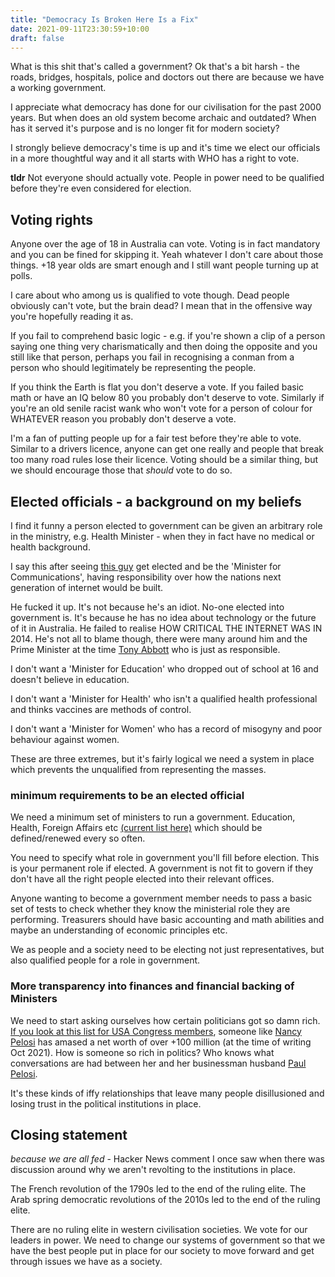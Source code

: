 ```yaml
---
title: "Democracy Is Broken Here Is a Fix"
date: 2021-09-11T23:30:59+10:00
draft: false
---
```


What is this shit that's called a government? Ok that's a bit harsh - the
roads, bridges, hospitals, police and doctors out there are because we have
a working government.

I appreciate what democracy has done for our civilisation for the past 2000
years. But when does an old system become archaic and outdated? When has it
served it's purpose and is no longer fit for modern society?

I strongly believe democracy's time is up and it's time we elect our officials
in a more thoughtful way and it all starts with WHO has a right to vote.

**tldr** Not everyone should actually vote. People in power need to be
qualified before they're even considered for election.

## Voting rights

Anyone over the age of 18 in Australia can vote. Voting is in fact mandatory
and you can be fined for skipping it. Yeah whatever I don't care about those
things. +18 year olds are smart enough and I still want people turning up at
polls.

I care about who among us is qualified to vote though. Dead people obviously
can't vote, but the brain dead? I mean that in the offensive way you're
hopefully reading it as.

If you fail to comprehend basic logic - e.g. if you're shown a clip of a
person saying one thing very charismatically and then doing the opposite and
you still like that person, perhaps you fail in recognising a conman from a
person who should legitimately be representing the people.

If you think the Earth is flat you don't deserve a vote. If you failed basic
math or have an IQ below 80 you probably don't deserve to vote. Similarly if
you're an old senile racist wank who won't vote for a person of colour for
WHATEVER reason you probably don't deserve a vote.

I'm a fan of putting people up for a fair test before they're able to vote.
Similar to a drivers licence, anyone can get one really and people that break
too many road rules lose their licence. Voting should be a similar thing, but
we should encourage those that _should_ vote to do so.


## Elected officials - a background on my beliefs

I find it funny a person elected to government can be given an arbitrary role
in the ministry, e.g. Health Minister - when they in fact have no medical or
health background.

I say this after seeing [this guy](https://en.wikipedia.org/wiki/Malcolm_Turnbull)
get elected and be the 'Minister for Communications', having responsibility
over how the nations next generation of internet would be built.

He fucked it up. It's not because he's an idiot. No-one elected into government
is. It's because he has no idea about technology or the future of it in
Australia. He failed to realise HOW CRITICAL THE INTERNET WAS IN 2014. He's
not all to blame though, there were many around him and the Prime Minister at
the time [Tony Abbott](https://en.wikipedia.org/wiki/Tony_Abbott) who is just
as responsible.

I don't want a 'Minister for Education' who dropped out of school at 16 and
doesn't believe in education.

I don't want a 'Minister for Health' who isn't a qualified health professional
and thinks vaccines are methods of control.

I don't want a 'Minister for Women' who has a record of misogyny and poor
behaviour against women.

These are three extremes, but it's fairly logical we need a system in place which
prevents the unqualified from representing the masses.

### minimum requirements to be an elected official

We need a minimum set of ministers to run a government. Education, Health,
Foreign Affairs etc [(current list here)](https://www.pmc.gov.au/sites/default/files/publications/ministry-list-020721_0.pdf)
which should be defined/renewed every so often.

You need to specify what role in government you'll fill before election. This
is your permanent role if elected. A government is not fit to govern if they
don't have all the right people elected into their relevant offices.

Anyone wanting to become a government member needs to pass a basic set of tests
to check whether they know the ministerial role they are performing. Treasurers
should have basic accounting and math abilities and maybe an understanding of
economic principles etc.

We as people and a society need to be electing not just representatives, but
also qualified people for a role in government.

### More transparency into finances and financial backing of Ministers

We need to start asking ourselves how certain politicians got so damn rich.
[If you look at this list for USA Congress members](https://en.wikipedia.org/wiki/List_of_current_members_of_the_United_States_Congress_by_wealth),
someone like [Nancy Pelosi](https://en.wikipedia.org/wiki/Nancy_Pelosi) has
amased a net worth of over +100 million (at the time of writing Oct 2021). How
is someone so rich in politics? Who knows what conversations are had between
her and her businessman husband [Paul Pelosi](https://en.wikipedia.org/wiki/Paul_Pelosi).

It's these kinds of iffy relationships that leave many people disillusioned and
losing trust in the political institutions in place.

## Closing statement

_because we are all fed_ - Hacker News comment I once saw when there was
discussion around why we aren't revolting to the institutions in place.

The French revolution of the 1790s led to the end of the ruling elite.
The Arab spring democratic revolutions of the 2010s led to the end of the
ruling elite.

There are no ruling elite in western civilisation societies. We vote for our
leaders in power. We need to change our systems of government so that we have
the best people put in place for our society to move forward and get through
issues we have as a society.
